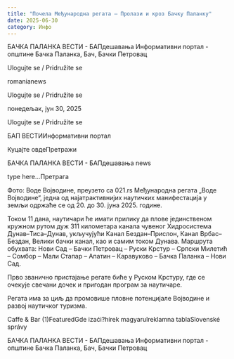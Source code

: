 ```yaml
---
title: "Почела Међународна регата – Пролази и кроз Бачку Паланку"
date: 2025-06-30
category: Инфо
---
```


БАЧКА ПАЛАНКА ВЕСТИ - БАПдешавања Информативни портал - општине Бачка Паланка, Бач, Бачки Петровац

Ulogujte se / Pridružite se

romanianews

Ulogujte se / Pridružite se

понедељак, јун 30, 2025

Ulogujte se / Pridružite se

БАП ВЕСТИИнформативни портал

Куцајте овдеПретражи

БАЧКА ПАЛАНКА ВЕСТИ - БАПдешавања news

type here...Претрага

Фото: Воде Војводине, преузето са 021.rs
            Међународна регата „Воде Војводине“, једна од најатрактивнијих наутичких манифестација у земљи одржаће се од 20. до 30. јуна 2025. године.

Током 11 дана, наутичари ће имати прилику да плове јединственом кружном рутом дуж 311 километара канала чувеног Хидросистема Дунав–Тиса–Дунав, укључујући Канал Бездан–Прислон, Канал Врбас–Бездан, Велики бачки канал, као и самим током Дунава.
Маршрута обухвата: Нови Сад – Бачки Петровац – Руски Крстур – Српски Милетић – Сомбор – Мали Стапар – Апатин – Каравуково – Бачка Паланка – Нови Сад.


Прво званично пристајање регате биће у Руском Крстуру, где се очекује свечани дочек и пригодан програм за наутичаре.


Регата има за циљ да промовише пловне потенцијале Војводине и развој наутичког туризма.

Caffe & Bar (1)FeaturedGde izaći?hírek magyarulreklamna tablaSlovenské správy

БАЧКА ПАЛАНКА ВЕСТИ - БАПдешавања Информативни портал - општине Бачка Паланка, Бач, Бачки Петровац
